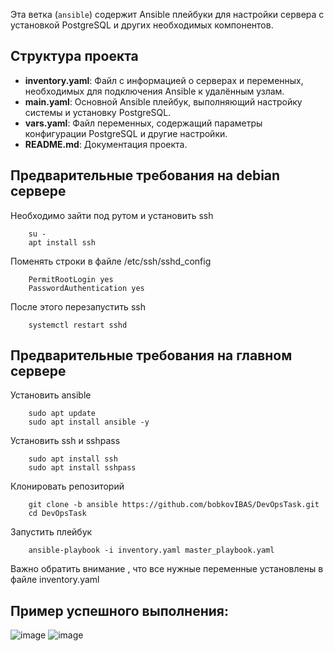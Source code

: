 Эта ветка (`ansible`) содержит Ansible плейбуки для настройки сервера с установкой PostgreSQL и других необходимых компонентов.

## Структура проекта

- **inventory.yaml**: Файл с информацией о серверах и переменных, необходимых для подключения Ansible к удалённым узлам.
- **main.yaml**: Основной Ansible плейбук, выполняющий настройку системы и установку PostgreSQL.
- **vars.yaml**: Файл переменных, содержащий параметры конфигурации PostgreSQL и другие настройки.
- **README.md**: Документация проекта.

## Предварительные требования на debian сервере 
Необходимо зайти под рутом и установить ssh 
```
    su -
    apt install ssh
```
Поменять строки в файле /etc/ssh/sshd_config
```
    PermitRootLogin yes
    PasswordAuthentication yes
```
После этого перезапустить ssh 
```
    systemctl restart sshd
```

## Предварительные требования на главном сервере

Установить ansible 
```
    sudo apt update
    sudo apt install ansible -y
```
Установить ssh и sshpass

```
    sudo apt install ssh
    sudo apt install sshpass
```
Клонировать репозиторий 
```
    git clone -b ansible https://github.com/bobkovIBAS/DevOpsTask.git
    cd DevOpsTask
```
Запустить плейбук 
```
    ansible-playbook -i inventory.yaml master_playbook.yaml
```
Важно обратить внимание , что все нужные переменные установлены в файле inventory.yaml

## Пример успешного выполнения:
![image](https://github.com/user-attachments/assets/de07f5e6-88fb-4684-bab4-c3bad1803415)
![image](https://github.com/user-attachments/assets/811189c8-d759-4142-9890-687b9208ddfa)


